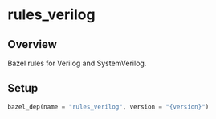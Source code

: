 # rules_verilog

## Overview

Bazel rules for Verilog and SystemVerilog.

## Setup

```python
bazel_dep(name = "rules_verilog", version = "{version}")
```
